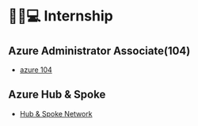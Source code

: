 # 👨‍🎓💻 Internship


## Azure Administrator Associate(104)
- [azure 104](./docs/104.md)

## Azure Hub & Spoke
- [Hub & Spoke Network](./docs/hub&spoke.md)
